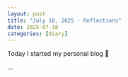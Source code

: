 ```yaml
---
layout: post
title: "July 18, 2025 - Reflections"
date: 2025-07-18
categories: [diary]
---
```


Today I started my personal blog 🎉

...
